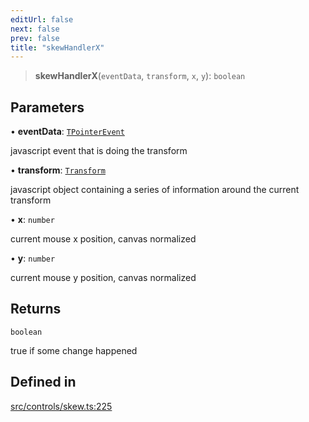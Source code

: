 ```yaml
---
editUrl: false
next: false
prev: false
title: "skewHandlerX"
---
```


> **skewHandlerX**(`eventData`, `transform`, `x`, `y`): `boolean`

## Parameters

• **eventData**: [`TPointerEvent`](/api/type-aliases/tpointerevent/)

javascript event that is doing the transform

• **transform**: [`Transform`](/api/type-aliases/transform/)

javascript object containing a series of information around the current transform

• **x**: `number`

current mouse x position, canvas normalized

• **y**: `number`

current mouse y position, canvas normalized

## Returns

`boolean`

true if some change happened

## Defined in

[src/controls/skew.ts:225](https://github.com/fabricjs/fabric.js/blob/v6.0.0-rc4/src/controls/skew.ts#L225)
